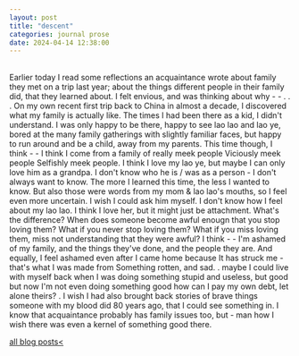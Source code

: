 ```yaml
---
layout: post
title: "descent"
categories: journal prose	
date: 2024-04-14 12:38:00
---
```

<br>
Earlier today I read some reflections an acquaintance wrote about family they met on a trip last year;  
about the things different people in their family did, that they learned about.  
I felt envious, and was thinking about why - -  
. . .  
On my own recent first trip back to China in almost a decade, I discovered what my family is actually like.  
The times I had been there as a kid, I didn't understand. I was only happy to be there, happy to see lao lao and lao ye, bored at the many family gatherings with slightly familiar faces, but happy to run around and be a child, away from my parents.  
This time though, I think - -  
I think  
I come from a family of really meek people  
Viciously meek people  
Selfishly meek people.  
I think  
I love my lao ye, but maybe I can only love him as a grandpa.  
I don't know who he is / was as a person - I don't always want to know.  
The more I learned this time, the less I wanted to know. But also those were words from my mom & lao lao's mouths, so I feel even more uncertain. I wish I could ask him myself.  
I don't know how I feel about my lao lao. I think I love her, but it might just be attachment. What's the difference? When does someone become awful enougn that you stop loving them? What if you never stop loving them? What if you miss loving them, miss not understanding that they were awful?  
I think - -  
I'm ashamed of my family, and the things they've done, and the people they are.  
And equally, I feel ashamed even after I came home because  
It has struck me - that's what I was made from  
Something rotten, and sad.  
.  
maybe I could live with myself back when I was doing something stupid and useless, but good  
but now I'm not even doing something good  
how can I pay my own debt, let alone theirs?  
.  
I wish I had also brought back stories of brave things someone with my blood did 80 years ago, that I could see something in.  
I know that acquaintance probably has family issues too, but - man how I wish there was even a kernel of something good there.  

<a href="/blog-posts">all blog posts< </a>  

